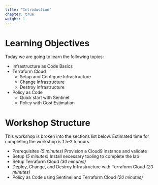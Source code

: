 ```yaml
---
title: "Introduction"
chapter: true
weight: 1
---
```


# Learning Objectives

Today we are going to learn the following topics:

- Infrastructure as Code Basics
- Terraform Cloud
  - Setup and Configure Infrastructure
  - Change Infrastructure
  - Destroy Infrastructure
- Policy as Code
  - Quick start with Sentinel
  - Policy with Cost Estimation

# Workshop Structure

This workshop is broken into the sections list below.  Estimated time for completing the workshop is 1.5-2.5 hours.

- Prerequisites *(5 minutes)* Provision a Cloud9 instance and validate
- Setup *(5 minutes)* Install necessary tooling to complete the lab
- Setup Terraform Cloud *(30 minutes)*
- Deploy, Change, and Destroy Infrastructure with Terraform Cloud *(20 minutes)*
- Policy as Code using Sentinel and Terraform Cloud *(20 minutes)*
